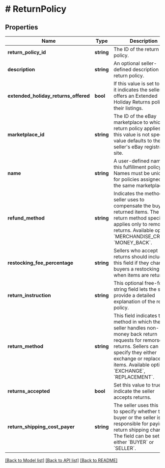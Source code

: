 # # ReturnPolicy

## Properties

Name | Type | Description | Notes
------------ | ------------- | ------------- | -------------
**return_policy_id** | **string** | The ID of the return policy. | [optional] 
**description** | **string** | An optional seller-defined description of the return policy. | [optional] 
**extended_holiday_returns_offered** | **bool** | If this value is set to true, it indicates the seller offers an Extended Holiday Returns policy for their listings. | [optional] 
**marketplace_id** | **string** | The ID of the eBay marketplace to which this return policy applies. If this value is not specified, value defaults to the seller&#39;s eBay registration site. | [optional] 
**name** | **string** | A user-defined name for this fulfillment policy. Names must be unique for policies assigned to the same marketplace. | [optional] 
**refund_method** | **string** | Indicates the method the seller uses to compensate the buyer for returned items. The return method specified applies only to remorse returns. Available options: &#x60;MERCHANDISE_CREDIT&#x60;, &#x60;MONEY_BACK&#x60;. | [optional] 
**restocking_fee_percentage** | **string** | Sellers who accept returns should include this field if they charge buyers a restocking fee when items are returned. | [optional] 
**return_instruction** | **string** | This optional free-form string field lets the seller provide a detailed explanation of the return policy. | [optional] 
**return_method** | **string** | This field indicates the method in which the seller handles non-money back return requests for remorse returns. Sellers can specify they either exchange or replace items. Available options: &#x60;EXCHANGE&#x60;, &#x60;REPLACEMENT&#x60;. | [optional] 
**returns_accepted** | **bool** | Set this value to true to indicate the seller accepts returns. | [optional] 
**return_shipping_cost_payer** | **string** | The seller uses this value to specify whether the buyer or the seller is responsible for paying return shipping charges. The field can be set to either &#x60;BUYER&#x60; or &#x60;SELLER&#x60;. | [optional] 

[[Back to Model list]](../../README.md#documentation-for-models) [[Back to API list]](../../README.md#documentation-for-api-endpoints) [[Back to README]](../../README.md)


